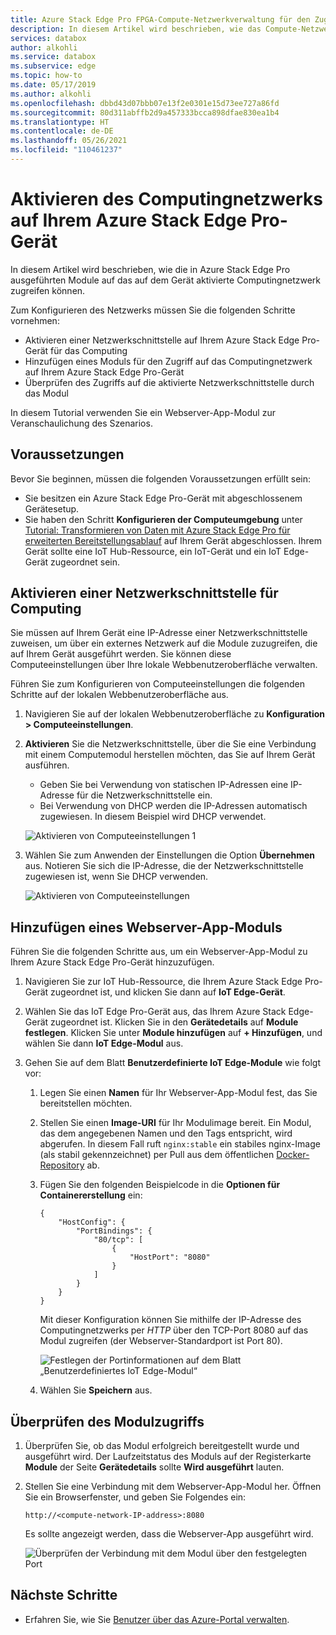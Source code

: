 ```yaml
---
title: Azure Stack Edge Pro FPGA-Compute-Netzwerkverwaltung für den Zugriff auf Module
description: In diesem Artikel wird beschrieben, wie das Compute-Netzwerk in Azure Stack Edge Pro FPGA erweitert wird, um über eine externe IP-Adresse auf Module zuzugreifen.
services: databox
author: alkohli
ms.service: databox
ms.subservice: edge
ms.topic: how-to
ms.date: 05/17/2019
ms.author: alkohli
ms.openlocfilehash: dbbd43d07bbb07e13f2e0301e15d73ee727a86fd
ms.sourcegitcommit: 80d311abffb2d9a457333bcca898dfae830ea1b4
ms.translationtype: HT
ms.contentlocale: de-DE
ms.lasthandoff: 05/26/2021
ms.locfileid: "110461237"
---
```

# <a name="enable-compute-network-on-your-azure-stack-edge-pro"></a>Aktivieren des Computingnetzwerks auf Ihrem Azure Stack Edge Pro-Gerät

In diesem Artikel wird beschrieben, wie die in Azure Stack Edge Pro ausgeführten Module auf das auf dem Gerät aktivierte Computingnetzwerk zugreifen können.

Zum Konfigurieren des Netzwerks müssen Sie die folgenden Schritte vornehmen:

- Aktivieren einer Netzwerkschnittstelle auf Ihrem Azure Stack Edge Pro-Gerät für das Computing
- Hinzufügen eines Moduls für den Zugriff auf das Computingnetzwerk auf Ihrem Azure Stack Edge Pro-Gerät
- Überprüfen des Zugriffs auf die aktivierte Netzwerkschnittstelle durch das Modul

In diesem Tutorial verwenden Sie ein Webserver-App-Modul zur Veranschaulichung des Szenarios.

## <a name="prerequisites"></a>Voraussetzungen

Bevor Sie beginnen, müssen die folgenden Voraussetzungen erfüllt sein:

- Sie besitzen ein Azure Stack Edge Pro-Gerät mit abgeschlossenem Gerätesetup.
- Sie haben den Schritt **Konfigurieren der Computeumgebung** unter [Tutorial: Transformieren von Daten mit Azure Stack Edge Pro für erweiterten Bereitstellungsablauf](azure-stack-edge-deploy-configure-compute-advanced.md#configure-compute) auf Ihrem Gerät abgeschlossen. Ihrem Gerät sollte eine IoT Hub-Ressource, ein IoT-Gerät und ein IoT Edge-Gerät zugeordnet sein.

## <a name="enable-network-interface-for-compute"></a>Aktivieren einer Netzwerkschnittstelle für Computing

Sie müssen auf Ihrem Gerät eine IP-Adresse einer Netzwerkschnittstelle zuweisen, um über ein externes Netzwerk auf die Module zuzugreifen, die auf Ihrem Gerät ausgeführt werden. Sie können diese Computeeinstellungen über Ihre lokale Webbenutzeroberfläche verwalten.

Führen Sie zum Konfigurieren von Computeeinstellungen die folgenden Schritte auf der lokalen Webbenutzeroberfläche aus.

1. Navigieren Sie auf der lokalen Webbenutzeroberfläche zu **Konfiguration > Computeeinstellungen**.  

2. **Aktivieren** Sie die Netzwerkschnittstelle, über die Sie eine Verbindung mit einem Computemodul herstellen möchten, das Sie auf Ihrem Gerät ausführen.

    - Geben Sie bei Verwendung von statischen IP-Adressen eine IP-Adresse für die Netzwerkschnittstelle ein.
    - Bei Verwendung von DHCP werden die IP-Adressen automatisch zugewiesen. In diesem Beispiel wird DHCP verwendet.

    ![Aktivieren von Computeeinstellungen 1](media/azure-stack-edge-extend-compute-access-modules/enable-compute-setting-1.png)

3. Wählen Sie zum Anwenden der Einstellungen die Option **Übernehmen** aus. Notieren Sie sich die IP-Adresse, die der Netzwerkschnittstelle zugewiesen ist, wenn Sie DHCP verwenden.

    ![Aktivieren von Computeeinstellungen](media/azure-stack-edge-extend-compute-access-modules/enable-compute-setting-2.png)

## <a name="add-webserver-app-module"></a>Hinzufügen eines Webserver-App-Moduls

Führen Sie die folgenden Schritte aus, um ein Webserver-App-Modul zu Ihrem Azure Stack Edge Pro-Gerät hinzuzufügen.

1. Navigieren Sie zur IoT Hub-Ressource, die Ihrem Azure Stack Edge Pro-Gerät zugeordnet ist, und klicken Sie dann auf **IoT Edge-Gerät**.
2. Wählen Sie das IoT Edge Pro-Gerät aus, das Ihrem Azure Stack Edge-Gerät zugeordnet ist. Klicken Sie in den **Gerätedetails** auf **Module festlegen**. Klicken Sie unter **Module hinzufügen** auf **+ Hinzufügen**, und wählen Sie dann **IoT Edge-Modul** aus.
3. Gehen Sie auf dem Blatt **Benutzerdefinierte IoT Edge-Module** wie folgt vor:

    1. Legen Sie einen **Namen** für Ihr Webserver-App-Modul fest, das Sie bereitstellen möchten.
    2. Stellen Sie einen **Image-URI** für Ihr Modulimage bereit. Ein Modul, das dem angegebenen Namen und den Tags entspricht, wird abgerufen. In diesem Fall ruft `nginx:stable` ein stabiles nginx-Image (als stabil gekennzeichnet) per Pull aus dem öffentlichen [Docker-Repository](https://hub.docker.com/_/nginx/) ab.
    3. Fügen Sie den folgenden Beispielcode in die **Optionen für Containererstellung** ein:  

        ```
        {
            "HostConfig": {
                "PortBindings": {
                    "80/tcp": [
                        {
                            "HostPort": "8080"
                        }
                    ]
                }
            }
        }
        ```

        Mit dieser Konfiguration können Sie mithilfe der IP-Adresse des Computingnetzwerks per *HTTP* über den TCP-Port 8080 auf das Modul zugreifen (der Webserver-Standardport ist Port 80).

        ![Festlegen der Portinformationen auf dem Blatt „Benutzerdefiniertes IoT Edge-Modul“](media/azure-stack-edge-extend-compute-access-modules/module-information.png)

    4. Wählen Sie **Speichern** aus.

## <a name="verify-module-access"></a>Überprüfen des Modulzugriffs

1. Überprüfen Sie, ob das Modul erfolgreich bereitgestellt wurde und ausgeführt wird. Der Laufzeitstatus des Moduls auf der Registerkarte **Module** der Seite **Gerätedetails** sollte **Wird ausgeführt** lauten.  
2. Stellen Sie eine Verbindung mit dem Webserver-App-Modul her. Öffnen Sie ein Browserfenster, und geben Sie Folgendes ein:

    `http://<compute-network-IP-address>:8080`

    Es sollte angezeigt werden, dass die Webserver-App ausgeführt wird.

    ![Überprüfen der Verbindung mit dem Modul über den festgelegten Port](media/azure-stack-edge-extend-compute-access-modules/verify-connect-module-1.png)

## <a name="next-steps"></a>Nächste Schritte

- Erfahren Sie, wie Sie [Benutzer über das Azure-Portal verwalten](azure-stack-edge-manage-users.md).
